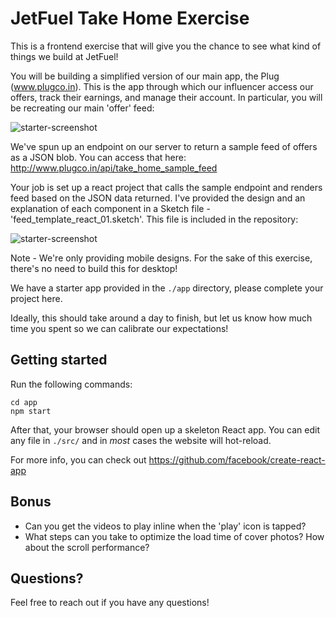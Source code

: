# JetFuel Take Home Exercise

This is a frontend exercise that will give you the chance to see what kind of things we build at JetFuel!

You will be building a simplified version of our main app, the Plug (www.plugco.in). This is the app through which our influencer access our offers, track their earnings, and manage their account. In particular, you will be recreating our main 'offer' feed:

![starter-screenshot](https://media.giphy.com/media/TjXk3cQsBMLH6vsTEw/source.gif)

We've spun up an endpoint on our server to return a sample feed of offers as a JSON blob. You can access that here:
http://www.plugco.in/api/take_home_sample_feed

Your job is set up a react project that calls the sample endpoint and renders feed based on the JSON data returned. I've provided the design and an explanation of each component in a Sketch file - 'feed_template_react_01.sketch'. This file is included in the repository:

![starter-screenshot](https://i.imgur.com/y4wuYGx.png)

Note - We're only providing mobile designs. For the sake of this exercise, there's no need to build this for desktop!

We have a starter app provided in the `./app` directory, please complete your project here.

Ideally, this should take around a day to finish, but let us know how much time you spent so we can calibrate our expectations!


## Getting started

Run the following commands:

```
cd app
npm start
```

After that, your browser should open up a skeleton React app. You can edit any file in `./src/` and in _most_ cases the website will hot-reload.

For more info, you can check out https://github.com/facebook/create-react-app

## Bonus

- Can you get the videos to play inline when the 'play' icon is tapped?
- What steps can you take to optimize the load time of cover photos? How about the scroll performance? 

## Questions?

Feel free to reach out if you have any questions!

